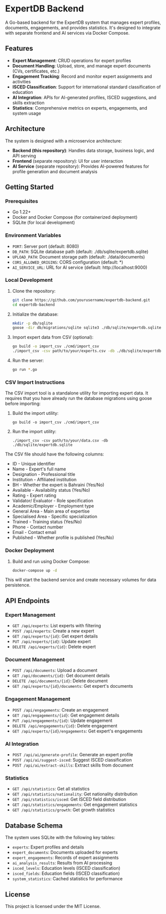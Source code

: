 # ExpertDB Backend

A Go-based backend for the ExpertDB system that manages expert profiles, documents, engagements, and provides statistics. It's designed to integrate with separate frontend and AI services via Docker Compose.

## Features

- **Expert Management**: CRUD operations for expert profiles
- **Document Handling**: Upload, store, and manage expert documents (CVs, certificates, etc.)
- **Engagement Tracking**: Record and monitor expert assignments and activities
- **ISCED Classification**: Support for international standard classification of education
- **AI Integration**: APIs for AI-generated profiles, ISCED suggestions, and skills extraction
- **Statistics**: Comprehensive metrics on experts, engagements, and system usage

## Architecture

The system is designed with a microservice architecture:

- **Backend (this repository)**: Handles data storage, business logic, and API serving
- **Frontend** (separate repository): UI for user interaction
- **AI Service** (separate repository): Provides AI-powered features for profile generation and document analysis

## Getting Started

### Prerequisites

- Go 1.22+
- Docker and Docker Compose (for containerized deployment)
- SQLite (for local development)

### Environment Variables

- `PORT`: Server port (default: 8080)
- `DB_PATH`: SQLite database path (default: ./db/sqlite/expertdb.sqlite)
- `UPLOAD_PATH`: Document storage path (default: ./data/documents)
- `CORS_ALLOWED_ORIGINS`: CORS configuration (default: *)
- `AI_SERVICE_URL`: URL for AI service (default: http://localhost:9000)

### Local Development

1. Clone the repository:
   ```bash
   git clone https://github.com/yourusername/expertdb-backend.git
   cd expertdb-backend
   ```

2. Initialize the database:
   ```bash
   mkdir -p db/sqlite
   goose -dir db/migrations/sqlite sqlite3 ./db/sqlite/expertdb.sqlite up
   ```

3. Import expert data from CSV (optional):
   ```bash
   go build -o import_csv ./cmd/import_csv
   ./import_csv -csv path/to/your/experts.csv -db ./db/sqlite/expertdb.sqlite
   ```

4. Run the server:
   ```bash
   go run *.go
   ```

### CSV Import Instructions

The CSV import tool is a standalone utility for importing expert data. It requires that you have already run the database migrations using goose before importing:

1. Build the import utility:
   ```
   go build -o import_csv ./cmd/import_csv
   ```

2. Run the import utility:
   ```
   ./import_csv -csv path/to/your/data.csv -db ./db/sqlite/expertdb.sqlite
   ```

The CSV file should have the following columns:
- ID - Unique identifier
- Name - Expert's full name
- Designation - Professional title
- Institution - Affiliated institution
- BH - Whether the expert is Bahraini (Yes/No)
- Available - Availability status (Yes/No)
- Rating - Expert rating
- Validator/ Evaluator - Role specification
- Academic/Employer - Employment type
- General Area - Main area of expertise
- Specialised Area - Specific specialization
- Trained - Training status (Yes/No)
- Phone - Contact number
- Email - Contact email
- Published - Whether profile is published (Yes/No)

### Docker Deployment

1. Build and run using Docker Compose:
   ```bash
   docker-compose up -d
   ```

This will start the backend service and create necessary volumes for data persistence.

## API Endpoints

### Expert Management
- `GET /api/experts`: List experts with filtering
- `POST /api/experts`: Create a new expert
- `GET /api/experts/{id}`: Get expert details
- `PUT /api/experts/{id}`: Update expert
- `DELETE /api/experts/{id}`: Delete expert

### Document Management
- `POST /api/documents`: Upload a document
- `GET /api/documents/{id}`: Get document details
- `DELETE /api/documents/{id}`: Delete document
- `GET /api/experts/{id}/documents`: Get expert's documents

### Engagement Management
- `POST /api/engagements`: Create an engagement
- `GET /api/engagements/{id}`: Get engagement details
- `PUT /api/engagements/{id}`: Update engagement
- `DELETE /api/engagements/{id}`: Delete engagement
- `GET /api/experts/{id}/engagements`: Get expert's engagements

### AI Integration
- `POST /api/ai/generate-profile`: Generate an expert profile
- `POST /api/ai/suggest-isced`: Suggest ISCED classification
- `POST /api/ai/extract-skills`: Extract skills from document

### Statistics
- `GET /api/statistics`: Get all statistics
- `GET /api/statistics/nationality`: Get nationality distribution
- `GET /api/statistics/isced`: Get ISCED field distribution
- `GET /api/statistics/engagements`: Get engagement statistics
- `GET /api/statistics/growth`: Get growth statistics

## Database Schema

The system uses SQLite with the following key tables:

- `experts`: Expert profiles and details
- `expert_documents`: Documents uploaded for experts
- `expert_engagements`: Records of expert assignments
- `ai_analysis_results`: Results from AI processing
- `isced_levels`: Education levels (ISCED classification)
- `isced_fields`: Education fields (ISCED classification)
- `system_statistics`: Cached statistics for performance

## License

This project is licensed under the MIT License.